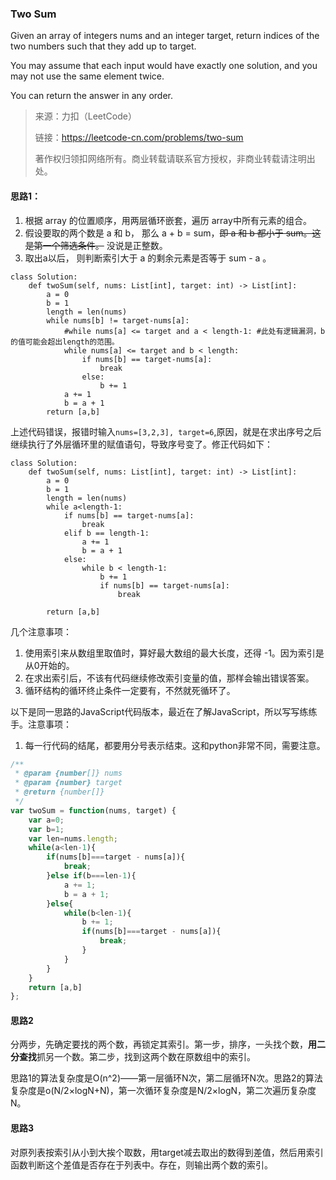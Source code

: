 ### Two Sum
Given an array of integers nums and an integer target, return indices of the two numbers such that they add up to target.

You may assume that each input would have exactly one solution, and you may not use the same element twice.

You can return the answer in any order.

>来源：力扣（LeetCode）
>
>链接：https://leetcode-cn.com/problems/two-sum
>
>著作权归领扣网络所有。商业转载请联系官方授权，非商业转载请注明出处。

#### 思路1：
1. 根据 array 的位置顺序，用两层循环嵌套，遍历 array中所有元素的组合。
2. 假设要取的两个数是 a 和 b， 那么 a + b = sum，~~即 a 和 b 都小于 sum。这是第一个筛选条件。~~ 没说是正整数。
3. 取出a以后， 则判断索引大于 a 的剩余元素是否等于 sum - a 。

```Python3
class Solution:
    def twoSum(self, nums: List[int], target: int) -> List[int]:
        a = 0
        b = 1
        length = len(nums)
        while nums[b] != target-nums[a]:
            #while nums[a] <= target and a < length-1: #此处有逻辑漏洞，b的值可能会超出length的范围。
            while nums[a] <= target and b < length:
                if nums[b] == target-nums[a]:
                    break
                else:
                    b += 1
            a += 1
            b = a + 1
        return [a,b]
```
上述代码错误，报错时输入```nums=[3,2,3], target=6```,原因，就是在求出序号之后继续执行了外层循环里的赋值语句，导致序号变了。修正代码如下：
```Python3
class Solution:
    def twoSum(self, nums: List[int], target: int) -> List[int]:
        a = 0
        b = 1
        length = len(nums)
        while a<length-1:
            if nums[b] == target-nums[a]:
                break
            elif b == length-1:
                a += 1
                b = a + 1
            else:
                while b < length-1:
                    b += 1
                    if nums[b] == target-nums[a]:
                        break

        return [a,b]
```

几个注意事项：
1. 使用索引来从数组里取值时，算好最大数组的最大长度，还得 -1。因为索引是从0开始的。
2. 在求出索引后，不该有代码继续修改索引变量的值，那样会输出错误答案。
3. 循环结构的循环终止条件一定要有，不然就死循环了。

以下是同一思路的JavaScript代码版本，最近在了解JavaScript，所以写写练练手。注意事项：
1. 每一行代码的结尾，都要用分号表示结束。这和python非常不同，需要注意。
```JavaScript
/**
 * @param {number[]} nums
 * @param {number} target
 * @return {number[]}
 */
var twoSum = function(nums, target) {
    var a=0;
    var b=1;
    var len=nums.length;
    while(a<len-1){
        if(nums[b]===target - nums[a]){
            break;
        }else if(b===len-1){
            a += 1;
            b = a + 1;
        }else{
            while(b<len-1){
                b += 1;
                if(nums[b]===target - nums[a]){
                    break;
                }
            }
        }
    }
    return [a,b]
};
```

#### 思路2
分两步，先确定要找的两个数，再锁定其索引。第一步，排序，一头找个数，**用二分查找**抓另一个数。第二步，找到这两个数在原数组中的索引。

思路1的算法复杂度是O(n^2)——第一层循环N次，第二层循环N次。思路2的算法复杂度是o(N/2×logN+N)，第一次循环复杂度是N/2×logN，第二次遍历复杂度N。

#### 思路3
对原列表按索引从小到大挨个取数，用target减去取出的数得到差值，然后用索引函数判断这个差值是否存在于列表中。存在，则输出两个数的索引。
